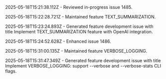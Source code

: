2025-05-18T15:21:38.112Z - Reviewed in-progress issue 1485.

2025-05-18T15:22:28.721Z - Maintained feature TEXT_SUMMARIZATION.

2025-05-18T15:23:24.893Z - Generated feature development issue with title Implement TEXT_SUMMARIZATION feature with OpenAI integration.

2025-05-18T15:24:52.628Z - Enhanced issue 1486.

2025-05-18T15:31:00.135Z - Maintained feature VERBOSE_LOGGING.

2025-05-18T15:31:47.349Z - Generated feature development issue with title Implement VERBOSE_LOGGING: support --verbose and --verbose-stats CLI flags.

